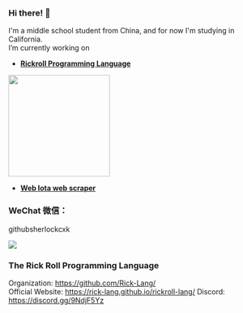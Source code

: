 ### Hi there! 👋
I'm a middle school student from China, and for now I'm studying in California.
<br>
I’m currently working on
  - **[Rickroll Programming Language](https://github.com/Rick-Lang/rickroll-lang)**
<img src="https://github.com/Rick-Lang/rickroll-lang/blob/main/img/newlogo.jpg?raw=true" width="200" height="200"/>
  
  - **[Web Iota web scraper](https://github.com/SatinWuker/Web-Iota)**

### WeChat 微信：
githubsherlockcxk

<img src="https://user-images.githubusercontent.com/74630829/156898378-e1fb0af3-30bc-443d-88a6-3c5fe73383ec.jpeg" >

### The Rick Roll Programming Language
Organization: https://github.com/Rick-Lang/
<br>
Official Website: https://rick-lang.github.io/rickroll-lang/
Discord: https://discord.gg/9NdjF5Yz
